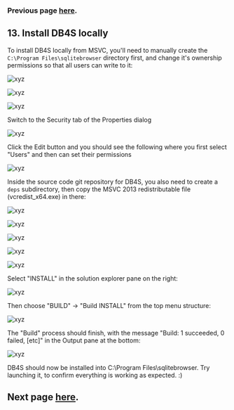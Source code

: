 ### Previous page [here](https://github.com/sqlitebrowser/sqlitebrowser/wiki/Win64-setup-—-Step-12-—-Compile-DB4S-using-MSVC).

## 13. Install DB4S locally

To install DB4S locally from MSVC, you'll need to manually create the `C:\Program Files\sqlitebrowser` directory first, and change it's ownership permissions so that all users can write to it:

![xyz](https://github.com/sqlitebrowser/db4s-screenshots/raw/master/wiki/win64_install/13-install_db4s/090.png)

![xyz](https://github.com/sqlitebrowser/db4s-screenshots/raw/master/wiki/win64_install/13-install_db4s/091.png)

![xyz](https://github.com/sqlitebrowser/db4s-screenshots/raw/master/wiki/win64_install/13-install_db4s/092.png)

Switch to the Security tab of the Properties dialog

![xyz](https://github.com/sqlitebrowser/db4s-screenshots/raw/master/wiki/win64_install/13-install_db4s/093.png)

Click the Edit button and you should see the following where you first select "Users" and then can set their permissions

![xyz](https://github.com/sqlitebrowser/db4s-screenshots/raw/master/wiki/win64_install/13-install_db4s/094.png)

Inside the source code git repository for DB4S, you also need to create a `deps` subdirectory,
then copy the MSVC 2013 redistributable file (vcredist_x64.exe) in there:

![xyz](https://github.com/sqlitebrowser/db4s-screenshots/raw/master/wiki/win64_install/13-install_db4s/095.png)

![xyz](https://github.com/sqlitebrowser/db4s-screenshots/raw/master/wiki/win64_install/13-install_db4s/096.png)

![xyz](https://github.com/sqlitebrowser/db4s-screenshots/raw/master/wiki/win64_install/13-install_db4s/097.png)

![xyz](https://github.com/sqlitebrowser/db4s-screenshots/raw/master/wiki/win64_install/13-install_db4s/098.png)

![xyz](https://github.com/sqlitebrowser/db4s-screenshots/raw/master/wiki/win64_install/13-install_db4s/099.png)

Select "INSTALL" in the solution explorer pane on the right:

![xyz](https://github.com/sqlitebrowser/db4s-screenshots/raw/master/wiki/win64_install/13-install_db4s/089.png)

Then choose "BUILD" → "Build INSTALL" from the top menu structure:

![xyz](https://github.com/sqlitebrowser/db4s-screenshots/raw/master/wiki/win64_install/13-install_db4s/112.png)

The "Build" process should finish, with the message "Build: 1 succeeded, 0 failed, [etc]" in the Output pane at the bottom:

![xyz](https://github.com/sqlitebrowser/db4s-screenshots/raw/master/wiki/win64_install/13-install_db4s/100.png)

DB4S should now be installed into C:\Program Files\sqlitebrowser.  Try launching it, to confirm everything is working as expected. :)

## Next page [here](https://github.com/sqlitebrowser/sqlitebrowser/wiki/Win64-setup-—-Step-14-—-Create-DB4S-package).